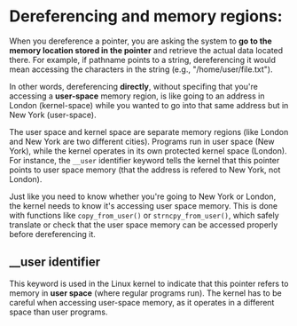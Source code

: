 # Dereferencing and memory regions:
When you dereference a pointer, you are asking the system to **go to the memory location stored in the pointer** 
and retrieve the actual data located there. For example, if pathname points to a string, dereferencing it would
mean accessing the characters in the string (e.g., "/home/user/file.txt").

In other words, dereferencing **directly**, without specifing that you're accessing a __user-space__ memory
region, is like going to an address in London (kernel-space) while you wanted to go into that same 
address but in New York (user-space).

The user space and kernel space are separate memory regions (like London and New York are two different cities). 
Programs run in user space (New York), while the kernel operates in its own protected kernel space (London). 
For instance, the `__user` identifier keyword tells the kernel that this pointer points to user space memory
(that the address is refered to New York, not London).

Just like you need to know whether you're going to New York or London, the kernel needs to know it's accessing 
user space memory. This is done with functions like `copy_from_user()` or `strncpy_from_user()`, which safely 
translate or check that the user space memory can be accessed properly before dereferencing it.

## __user identifier
This keyword is used in the Linux kernel to indicate that this pointer refers to memory in **user space** 
(where regular programs run). 
The kernel has to be careful when accessing user-space memory, as it operates in a different space than 
user programs.

